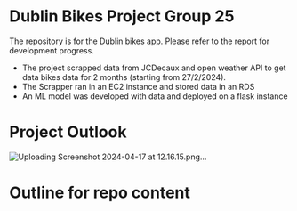 # Dublin Bikes Project Group 25
The repository is for the Dublin bikes app. Please refer to the report for development progress. 

* The project scrapped data from JCDecaux and open weather API to get data bikes data for 2 months (starting from 27/2/2024).
* The Scrapper ran in an EC2 instance and stored data in an RDS
* An ML model was developed with data and deployed on a flask instance

# Project Outlook
![Uploading Screenshot 2024-04-17 at 12.16.15.png…]()


# Outline for repo content
